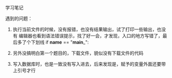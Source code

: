 学习笔记

遇到的问题：
1. 执行当前文件的时候，没有报错，也没有结果输出，试了打印一些输出，也没有
   编辑器也看到语法错误提示，找了好一会，才发现，入口的地方写错了，最后多了个下划线
    if __name__ == "__main___":  
 
 2. 另外没搞明白第一个题目的，下载文件，貌似没有下载文件的代码
 
 3. 写入数据库时，也是一致没有写入进去，后来发现是，赋予的变量外面还要带上引号才行
 
  
